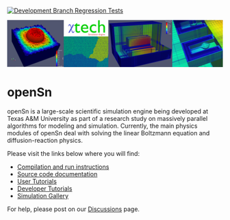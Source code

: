 [![Development Branch Regression Tests](https://github.com/Open-Sn/openSn/actions/workflows/Regression.yaml/badge.svg)](https://github.com/Open-Sn/openSn/actions/workflows/Regression.yaml)  

<p align="center">
  <img src="doc/HTMLimages/CoolPics/banner.png" width="700">
</p>

# openSn #

openSn is a large-scale scientific simulation engine being developed at 
Texas A&M University as part of a research study on massively parallel 
algorithms for modeling and simulation. Currently, the main physics modules 
of openSn deal with solving the linear Boltzmann equation and 
diffusion-reaction physics.

Please visit the links below where you will find:

- [Compilation and run instructions](doc/start_install.md)
- [Source code documentation](doc/start_source_code_doc.md)
- [User Tutorials](doc/start_user_tutorials.md)
- [Developer Tutorials](doc/start_developer_tutorials.md)
- [Simulation Gallery](doc/gallery.md)

For help, please post on our [Discussions](https://github.com/Open-Sn/openSn/discussions) page.
